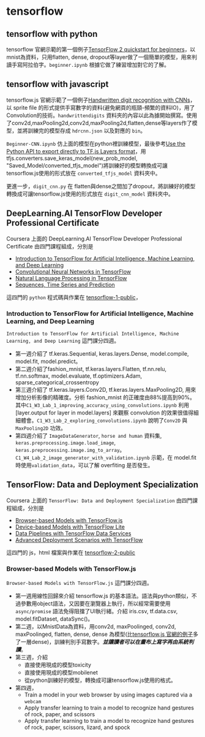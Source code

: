 # tensorflow

## tensorflow with python
tensorflow 官網示範的第一個例子[TensorFlow 2 quickstart for beginners](https://www.tensorflow.org/tutorials/quickstart/beginner)，以mnist為資料，只用flatten, dense, dropout等layer做了一個簡單的模型，用來判讀手寫阿拉伯字。`beginner.ipynb` 根據它做了練習增加對它的了解。

## tensorflow with javascript
tensorflow.js 官網示範了一個例子[Handwritten digit recognition with CNNs](https://www.tensorflow.org/js/tutorials/training/handwritten_digit_cnn)，以 sprite file 的形式提供手寫數字的資料(避免網頁的瓶頸-頻繁的資料IO)，用了Convolution的技術。`handwrittendigits` 資料夾的內容以此為據開始撰寫。使用了conv2d,maxPooling2d,conv2d,maxPooling2d,flatten,dense等layers作了模型，並將訓練完的模型存成 `hdrcnn.json` 以及對應的 `bin`。

`Beginner-CNN.ipynb` 仿上面的模型在python裡訓練模型，最後參考[Use the Python API to export directly to TF.js Layers format](https://www.tensorflow.org/js/tutorials/conversion/import_keras)，用tfjs.converters.save_keras_model(new_prob_model, "Saved_Model/converted_tfjs_model")將訓練好的模型轉換成可讓tensorflow.js使用的形式放在 `converted_tfjs_model` 資料夾中。

更進一步，`digit_cnn.py` 在 flatten與dense之間加了dropout，將訓練好的模型轉換成可讓tensorflow.js使用的形式放在 `digit_cnn_model` 資料夾中。

## DeepLearning.AI TensorFlow Developer Professional Certificate
Coursera 上面的 DeepLearning.AI TensorFlow Developer Professional Certificate 由四門課程組成，分別是
* [Introduction to TensorFlow for Artificial Intelligence, Machine Learning, and Deep Learning](https://www.coursera.org/learn/introduction-tensorflow?specialization=tensorflow-in-practice)
* [Convolutional Neural Networks in TensorFlow](https://www.coursera.org/learn/convolutional-neural-networks-tensorflow?specialization=tensorflow-in-practice)
* [Natural Language Processing in TensorFlow](https://www.coursera.org/learn/natural-language-processing-tensorflow?specialization=tensorflow-in-practice)
* [Sequences, Time Series and Prediction](https://www.coursera.org/learn/tensorflow-sequences-time-series-and-prediction?specialization=tensorflow-in-practice)
  
這四門的 `python` 程式碼與作業在 [tensorflow-1-public](https://github.com/https-deeplearning-ai/tensorflow-1-public)，
### Introduction to TensorFlow for Artificial Intelligence, Machine Learning, and Deep Learning
`Introduction to TensorFlow for Artificial Intelligence, Machine Learning, and Deep Learning` 這門課分四週。
* 第一週介紹了 tf.keras.Sequential, keras.layers.Dense, model.compile, model.fit, model.predict。
* 第二週介紹了fashion_mnist, tf.keras.layers.Flatten, tf.nn.relu, tf.nn.softmax, model.evaluate, tf.optimizers.Adam, sparse_categorical_crossentropy
* 第三週介紹了 tf.keras.layers.Conv2D, tf.keras.layers.MaxPooling2D, 用來增加分析影像的精確度。分析 fashion_mnist 的正確度由88%提高到90%。其中`C1_W3_Lab_1_improving_accuracy_using_convolutions.ipynb` 利用 [layer.output for layer in model.layers] 來觀察 convolution 的效果很值得細細體會。`C1_W3_Lab_2_exploring_convolutions.ipynb` 說明了`Conv2D` 與 `MaxPooling2D` 功效。
* 第四週介紹了 `ImageDataGenerator`, `horse and human` 資料集, `keras.preprocessing.image.load_image`, `keras.preprocessing.image.img_to_array`。`C1_W4_Lab_2_image_generator_with_validation.ipynb` 示範，在 model.fit 時使用`validation_data`，可以了解 overfiting 是否發生。

## TensorFlow: Data and Deployment Specialization
Coursera 上面的 `TensorFlow: Data and Deployment Specialization` 由四門課程組成，分別是
 * [Browser-based Models with TensorFlow.js](https://www.coursera.org/learn/browser-based-models-tensorflow?specialization=tensorflow-data-and-deployment)
 * [Device-based Models with TensorFlow Lite](https://www.coursera.org/learn/device-based-models-tensorflow?specialization=tensorflow-data-and-deployment)
 * [Data Pipelines with TensorFlow Data Services](https://www.coursera.org/learn/data-pipelines-tensorflow?specialization=tensorflow-data-and-deployment)
 * [Advanced Deployment Scenarios with TensorFlow](https://www.coursera.org/learn/advanced-deployment-scenarios-tensorflow?specialization=tensorflow-data-and-deployment)

這四門的 js，html 檔案與作業在 [tensorflow-2-public](https://github.com/https-deeplearning-ai/tensorflow-2-public)

### Browser-based Models with TensorFlow.js
`Browser-based Models with TensorFlow.js` 這門課分四週。
* 第一週用線性回歸來介紹 tensorflow.js 的基本語法。語法與python類似，不過參數用object語法，又因要在瀏覽器上執行，所以經常需要使用`async/promise` 語法免得阻擋了UI執行緒。介紹 iris.csv, tf.data.csv, model.fitDataset, dataSync()。
* 第二週，以MnistData為資料，用conv2d, maxPoolinged, conv2d, maxPoolinged, flatten, dense, dense 為模型(比[tensorflow.js 官網的例子](https://www.tensorflow.org/js/tutorials/training/handwritten_digit_cnn)多了一層dense)，訓練判別手寫數字。_**並讓讀者可以在畫布上寫字再由系統判讀**_。
* 第三週，介紹
  * 直接使用現成的模型toxicity
  * 直接使用現成的模型mobilenet
  * 從python訓練好的模型，轉換成可讓tensorflow.js使用的格式。
* 第四週，
  * Train a model in your web browser by using images captured via a `webcam`
  * Apply transfer learning to train a model to recognize hand gestures of rock, paper, and scissors
  * Apply transfer learning to train a model to recognize hand gestures of rock, paper, scissors, lizard, and spock

